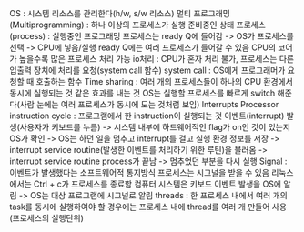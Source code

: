 OS : 시스템 리소스를 관리한다(h/w, s/w 리소스)
멀티 프로그래밍(Multiprogramming) : 하나 이상의 프로세스가 실행 준비중인 상태
프로세스(process) : 실행중인 프로그래밍
프로세스는 ready Q에 들어감 -> OS가 프로세스를 선택 -> CPU에 넣음/실행
ready Q에는 여러 프로세스가 들어갈 수 있음
CPU의 코어가 높을수록 많은 프로세스 처리 가능
io처리 : CPU가 혼자 처리 불가, 프로세스는 다른 입출력 장치에 처리를 요청(system call 함수)
system call : OS에게 프로그래머가 요청할 때 호출하는 함수
Time sharing : 여러 개의 프로세스들이 하나의 CPU 환경에서 동시에 실행되는 것 같은 효과를 내는 것
OS는 실행할 프로세스를 빠르게 switch 해준다(사람 눈에는 여러 프로세스가 동시에 도는 것처럼 보임)
Interrupts
Processor instruction cycle : 프로그램에서 한 instruction이 실행되는 것
이벤트(interrupt) 발생(사용자가 키보드를 누름) -> 시스템 내부에 하드웨어적인 flag가 on인 것이 있는지 OS가 확인 -> OS는 하던 일을 멈추고 interrupt를 걸고 실행 환경 정보를 저장 -> interrupt service routine(발생한 이벤트를 처리하기 위한 루틴)을 불러옴 -> interrupt service routine process가 끝남  -> 멈추었던 부분을 다시 실행
Signal : 이벤트가 발생했다는 소프트웨어적 통지방식
프로세스는 시그널을 받을 수 있음
리눅스에서는 Ctrl + c가 프로세스를 종료함
컴퓨터 시스템은 키보드 이벤트 발생을 OS에 알림 -> OS는 대상 프로그램에 시그널로 알림
threads : 한 프로세스 내에서 여러 개의 task를 동시에 실행하여야 할 경우에는 프로세스 내에 thread를 여러 개 만들어 사용(프로세스의 실행단위)
